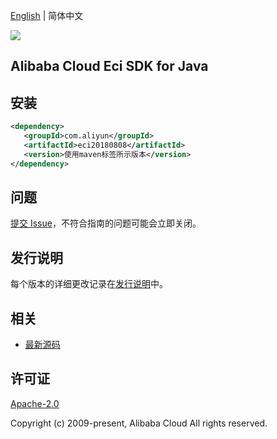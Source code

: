 [English](README.md) | 简体中文

![](https://aliyunsdk-pages.alicdn.com/icons/AlibabaCloud.svg)

## Alibaba Cloud Eci SDK for Java

## 安装

```xml
<dependency>
   <groupId>com.aliyun</groupId>
   <artifactId>eci20180808</artifactId>
   <version>使用maven标签所示版本</version>
</dependency>
```

## 问题

[提交 Issue](https://github.com/aliyun/alibabacloud-sdk/issues/new)，不符合指南的问题可能会立即关闭。

## 发行说明

每个版本的详细更改记录在[发行说明](./ChangeLog.txt)中。

## 相关

- [最新源码](https://github.com/aliyun/alibabacloud-sdk/tree/master/java)

## 许可证

[Apache-2.0](http://www.apache.org/licenses/LICENSE-2.0)

Copyright (c) 2009-present, Alibaba Cloud All rights reserved.
